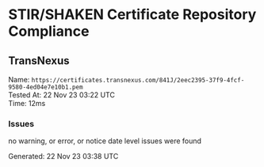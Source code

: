 # STIR/SHAKEN Certificate Repository Compliance

## TransNexus

Name: `https://certificates.transnexus.com/841J/2eec2395-37f9-4fcf-9580-4ed04e7e10b1.pem`\
Tested At: 22 Nov 23 03:22 UTC\
Time: 12ms

### Issues

no warning, or error, or notice date level issues were found

Generated: 22 Nov 23 03:38 UTC